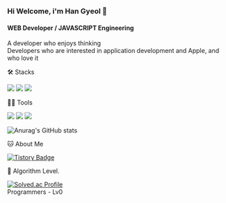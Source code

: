 ### Hi Welcome, i'm Han Gyeol 👋

#### WEB Developer / JAVASCRIPT Engineering
A developer who enjoys thinking <br>
Developers who are interested in application development and Apple, and who love it


🛠️ Stacks

<img src="https://img.shields.io/badge/javascript-F7DF1E?style=flat-square&logo=javascript&logoColor=white"/> <img src="https://img.shields.io/badge/react-61DAFB?style=flat-square&logo=react&logoColor=white"/> <img src="https://img.shields.io/badge/PHP-777BB4?style=flat-square&logo=PHP&logoColor=white"/>

💪🏼 Tools 

 <img src="https://img.shields.io/badge/Visual Studio Code-007ACC?style=flat-square&logo=Visual Studio Code&logoColor=white"/> <img src="https://img.shields.io/badge/Adobe XD-FF61F6?style=flat-square&logo=Adobe XD&logoColor=white"/> <img src="https://img.shields.io/badge/Figma-F24E1E?style=flat-square&logo=figma&logoColor=white"/> 

![Anurag's GitHub stats](https://github-readme-stats.vercel.app/api?username=Jeong-HanGyeol&show_icons=true&theme=radical)


🐱 About Me

[![Tistory Badge](https://img.shields.io/badge/Tistory-000000?style=flat-square&logo=tistory&logoColor=white&link=https://kyeollib.tistory.com/)](https://kyeollib.tistory.com/)


🏅 Algorithm Level. 

[![Solved.ac Profile](http://mazassumnida.wtf/api/v2/generate_badge?boj=gksruf0512)](https://solved.ac/gksruf0512/)  
Programmers - Lv0  


